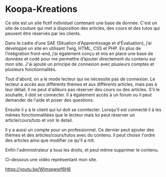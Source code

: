 # Koopa-Kreations

Ce site est un site fictif individuel contenant une base de donnée. C'est un site de couture qui met à disposition des articles, des cours et des tutos qui peuvent être réservés par les clients.

Dans le cadre d’une SAE (Situation d'Apprentissage et d'Évaluation), j’ai développé un site en utilisant Twig, HTML, CSS et PHP. En plus de l’intégration front-end, j’ai également conçu et mis en place une base de données et codé pour me permettre d’ajouter directement du contenu sur mon site. J'ai ajouté un principe de connexion avec plusieurs comptes et plusieurs fonctionnalités.

Tout d'abord, on a le mode lecteur qui ne nécessite pas de connexion. Le lecteur a accès aux différents thèmes et aux différents articles, mais pas à leur détail. Il ne peut d'ailleurs pas réserver des cours ou des articles. S'il le souhaite, il doit se connecter. Il à également accès à un forum ou il peut demander de l'aide et poser des questions.

Ensuite il y à le client qui lui doit se conntecter. Lorsqu'il est connecté il à les mêmes fonctionnalitées que le lecteur mais lui peut réserver un article/cours/tuto et voir le detail.

Il y a aussi un compte pour un professionnel. Ce dernier peut ajouter des thèmes et des articles/cours/tutos avec du contenu. Il peut choisir l'ordre des articles ainsi que modifier ce qu'il a mit.

Enfin l'administrateur a tous les droits, et peut même supprimer le contenu.

Ci-dessous une vidéo représentant mon site.

https://youtu.be/Wlmspwwf6H8
